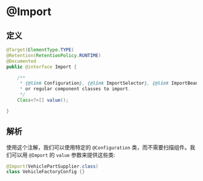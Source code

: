 # @Import

## 定义

```java
@Target(ElementType.TYPE)
@Retention(RetentionPolicy.RUNTIME)
@Documented
public @interface Import {

    /**
     * {@link Configuration}, {@link ImportSelector}, {@link ImportBeanDefinitionRegistrar}
     * or regular component classes to import.
     */
    Class<?>[] value();

}
```

## 解析

使用这个注解，我们可以使用特定的 `@Configuration` 类，而不需要扫描组件。我们可以用 `@Import` 的 `value` 参数来提供这些类:

```java
@Import(VehiclePartSupplier.class)
class VehicleFactoryConfig {}
```



